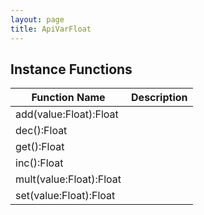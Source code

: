 ```yaml
---
layout: page
title: ApiVarFloat
---
```


## Instance Functions

| Function Name | Description |
| --------------- | ------------- |
| add(value:Float):Float |  |
| dec():Float |  |
| get():Float |  |
| inc():Float |  |
| mult(value:Float):Float |  |
| set(value:Float):Float |  |


